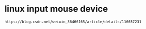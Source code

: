 # linux input mouse device

```html
https://blog.csdn.net/weixin_36466165/article/details/116657231
```